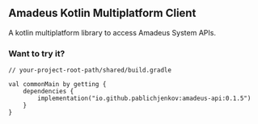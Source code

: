 ## Amadeus Kotlin Multiplatform Client
A kotlin multiplatform library to access Amadeus System APIs.

<H3>Want to try it?</H3>

```
// your-project-root-path/shared/build.gradle

val commonMain by getting {
    dependencies {
        implementation("io.github.pablichjenkov:amadeus-api:0.1.5")
    }
}
```
